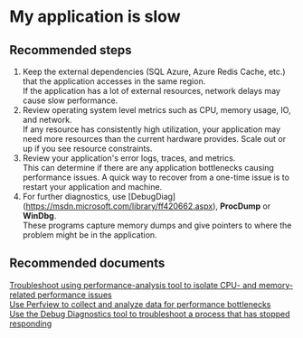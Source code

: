 <properties 
	pageTitle="My application is slow"
	description="My application is slow"
	service="microsoft.classiccompute"
	resource="virtualmachines"
	authors="jluk"
	displayOrder="6"
	selfHelpType="resource"
	supportTopicIds=""
	resourceTags=""	 
	productPesIds=""
	cloudEnvironments="public"
/>

# My application is slow

## **Recommended steps**
1.	Keep the external dependencies (SQL Azure, Azure Redis Cache, etc.) that the application accesses in the same region. <br>
If the application has a lot of external resources, network delays may cause slow performance.
2.	Review operating system level metrics such as CPU, memory usage, IO, and network. <br>
If any resource has consistently high utilization, your application may need more resources than the current hardware provides. Scale out or up if you see resource constraints. 
3.	Review your application's error logs, traces, and metrics. <br>
This can determine if there are any application bottlenecks causing performance issues. A quick way to recover from a one-time issue is to restart your application and machine.
4.	For further diagnostics, use [DebugDiag] (https://msdn.microsoft.com/library/ff420662.aspx), **ProcDump** or **WinDbg**. <br> 
These programs capture memory dumps and give pointers to where the problem might be in the application.

## **Recommended documents**
[Troubleshoot using performance-analysis tool to isolate CPU- and memory-related performance issues](https://channel9.msdn.com/Series/PerfView-Tutorial)<br>
[Use Perfview to collect and analyze data for performance bottlenecks](http://www.microsoft.com/download/details.aspx?id=28567)<br>
[Use the Debug Diagnostics tool to troubleshoot a process that has stopped responding](https://support.microsoft.com/kb/919792)